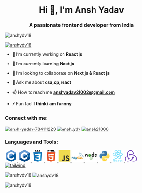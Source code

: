 <h1 align="center">Hi 👋, I'm Ansh Yadav</h1>
<h3 align="center">A passionate frontend developer from India</h3>

<p align="left"> <img src="https://komarev.com/ghpvc/?username=anshydv18&label=Profile%20views&color=0e75b6&style=flat" alt="anshydv18" /> </p>

<p align="left"> <a href="https://github.com/ryo-ma/github-profile-trophy"><img src="https://github-profile-trophy.vercel.app/?username=anshydv18" alt="anshydv18" /></a> </p>

- 🔭 I’m currently working on **React js**

- 🌱 I’m currently learning **Next js**

- 👯 I’m looking to collaborate on **Next js & React js**

- 💬 Ask me about **dsa,cp,react**

- 📫 How to reach me **anshyadav21002@gmail.com**

- ⚡ Fun fact **I think i am funnny**

<h3 align="left">Connect with me:</h3>
<p align="left">
<a href="https://linkedin.com/in/ansh-yadav-784111223" target="blank"><img align="center" src="https://raw.githubusercontent.com/rahuldkjain/github-profile-readme-generator/master/src/images/icons/Social/linked-in-alt.svg" alt="ansh-yadav-784111223" height="30" width="40" /></a>
<a href="https://www.codechef.com/users/ansh_ydv" target="blank"><img align="center" src="https://cdn.jsdelivr.net/npm/simple-icons@3.1.0/icons/codechef.svg" alt="ansh_ydv" height="30" width="40" /></a>
<a href="https://www.leetcode.com/ansh21006" target="blank"><img align="center" src="https://raw.githubusercontent.com/rahuldkjain/github-profile-readme-generator/master/src/images/icons/Social/leet-code.svg" alt="ansh21006" height="30" width="40" /></a>
</p>

<h3 align="left">Languages and Tools:</h3>
<p align="left"> <a href="https://www.cprogramming.com/" target="_blank" rel="noreferrer"> <img src="https://raw.githubusercontent.com/devicons/devicon/master/icons/c/c-original.svg" alt="c" width="40" height="40"/> </a> <a href="https://www.w3schools.com/cpp/" target="_blank" rel="noreferrer"> <img src="https://raw.githubusercontent.com/devicons/devicon/master/icons/cplusplus/cplusplus-original.svg" alt="cplusplus" width="40" height="40"/> </a> <a href="https://www.w3schools.com/css/" target="_blank" rel="noreferrer"> <img src="https://raw.githubusercontent.com/devicons/devicon/master/icons/css3/css3-original-wordmark.svg" alt="css3" width="40" height="40"/> </a> <a href="https://www.w3.org/html/" target="_blank" rel="noreferrer"> <img src="https://raw.githubusercontent.com/devicons/devicon/master/icons/html5/html5-original-wordmark.svg" alt="html5" width="40" height="40"/> </a> <a href="https://developer.mozilla.org/en-US/docs/Web/JavaScript" target="_blank" rel="noreferrer"> <img src="https://raw.githubusercontent.com/devicons/devicon/master/icons/javascript/javascript-original.svg" alt="javascript" width="40" height="40"/> </a> <a href="https://www.mysql.com/" target="_blank" rel="noreferrer"> <img src="https://raw.githubusercontent.com/devicons/devicon/master/icons/mysql/mysql-original-wordmark.svg" alt="mysql" width="40" height="40"/> </a> <a href="https://nodejs.org" target="_blank" rel="noreferrer"> <img src="https://raw.githubusercontent.com/devicons/devicon/master/icons/nodejs/nodejs-original-wordmark.svg" alt="nodejs" width="40" height="40"/> </a> <a href="https://www.python.org" target="_blank" rel="noreferrer"> <img src="https://raw.githubusercontent.com/devicons/devicon/master/icons/python/python-original.svg" alt="python" width="40" height="40"/> </a> <a href="https://reactjs.org/" target="_blank" rel="noreferrer"> <img src="https://raw.githubusercontent.com/devicons/devicon/master/icons/react/react-original-wordmark.svg" alt="react" width="40" height="40"/> </a> <a href="https://redux.js.org" target="_blank" rel="noreferrer"> <img src="https://raw.githubusercontent.com/devicons/devicon/master/icons/redux/redux-original.svg" alt="redux" width="40" height="40"/> </a> <a href="https://tailwindcss.com/" target="_blank" rel="noreferrer"> <img src="https://www.vectorlogo.zone/logos/tailwindcss/tailwindcss-icon.svg" alt="tailwind" width="40" height="40"/> </a> </p>

<p><img align="left" src="https://github-readme-stats.vercel.app/api/top-langs?username=anshydv18&show_icons=true&locale=en&layout=compact" alt="anshydv18" /></p>

<p>&nbsp;<img align="center" src="https://github-readme-stats.vercel.app/api?username=anshydv18&show_icons=true&locale=en" alt="anshydv18" /></p>

<p><img align="center" src="https://github-readme-streak-stats.herokuapp.com/?user=anshydv18&" alt="anshydv18" /></p>
